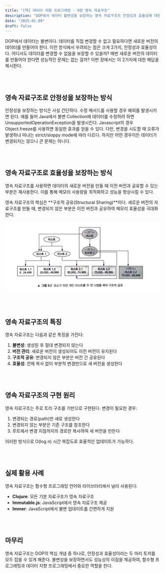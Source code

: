```yaml
---
title: "[책] 데이터 지향 프로그래밍 - 9장 영속 자료구조"
description: "DOP에서 데이터 불변성을 보장하는 영속 자료구조의 안정성과 효율성에 대한 이해"
date: "2025-01-09"
draft: false
---
```


DOP에서 데이터는 불변이다. 데이터를 직접 변경할 수 없고 필요하다면 새로운 버전의 데이터를 만들어야 한다. 이런 방식에서 우려되는 점은 크게 2가지, 안정성과 효율성이다. 어디서도 데이터를 변경할 수 없음을 보장할 수 있을까? 매번 새로운 버전의 데이터를 만들어야 한다면 성능적인 문제는 없는 걸까? 이번 장에서는 이 2가지에 대한 해답을 제시한다.

<br></br>

## 영속 자료구조로 안정성을 보장하는 방식

안정성을 보장하는 방식은 사실 간단하다. 수정 메서드를 사용할 경우 예외를 발생시키면 된다. 예를 들어 Java에서 불변 Collection에 데이터를 수정하려 하면 UnsupportedOperationException을 발생시킨다. Javascript의 경우 Object.freeze를 사용하면 동일한 효과를 얻을 수 있다. 다만, 변경을 시도할 때 오류가 발생하냐 마냐는 strict/sloppy mode에 따라 다르다. 하지만 어떤 경우이든 데이터가 변경되지는 않으니 큰 문제는 아니다.

<br></br>

## 영속 자료구조로 효율성을 보장하는 방식

영속 자료구조를 사용하면 데이터의 새로운 버전을 만들 때 이전 버전과 공유할 수 있는 부분은 재사용한다. 이를 통해 메모리 사용량을 최적화하고 성능을 향상시킬 수 있다.

영속 자료구조의 핵심은 **구조적 공유(Structural Sharing)**이다. 새로운 버전의 자료구조를 만들 때, 변경되지 않은 부분은 이전 버전과 공유하여 메모리 효율성을 극대화한다.

![영속 자료구조의 구조적 공유 개념](./diagram-1.webp)

<br></br>

## 영속 자료구조의 특징

영속 자료구조는 다음과 같은 특징을 가진다:

1. **불변성**: 생성된 후 절대 변경되지 않는다
2. **버전 관리**: 새로운 버전이 생성되어도 이전 버전이 유지된다
3. **구조적 공유**: 변경되지 않은 부분은 버전 간 공유된다
4. **효율성**: 전체 복사 없이 부분적 변경만으로 새 버전을 생성한다

<br></br>

## 영속 자료구조의 구현 원리

영속 자료구조는 주로 트리 구조를 기반으로 구현된다. 변경이 필요한 경우:

1. 변경되는 경로(path)만 새로 생성한다
2. 변경되지 않는 부분은 기존 구조를 참조한다
3. 루트에서 변경 지점까지의 경로만 복사하여 새 버전을 만든다

이러한 방식으로 O(log n) 시간 복잡도로 효율적인 업데이트가 가능하다.

<br></br>

## 실제 활용 사례

영속 자료구조는 함수형 프로그래밍 언어와 라이브러리에서 널리 사용된다:

- **Clojure**: 모든 기본 자료구조가 영속 자료구조
- **Immutable.js**: JavaScript에서 영속 자료구조 제공
- **Immer**: JavaScript에서 불변 업데이트를 간편하게 지원

<br></br>

## 마무리

영속 자료구조는 DOP의 핵심 개념 중 하나로, 안정성과 효율성이라는 두 마리 토끼를 모두 잡을 수 있게 해준다. 불변성을 보장하면서도 성능상의 이점을 제공하여, 함수형 프로그래밍과 데이터 지향 프로그래밍에서 중요한 역할을 한다.